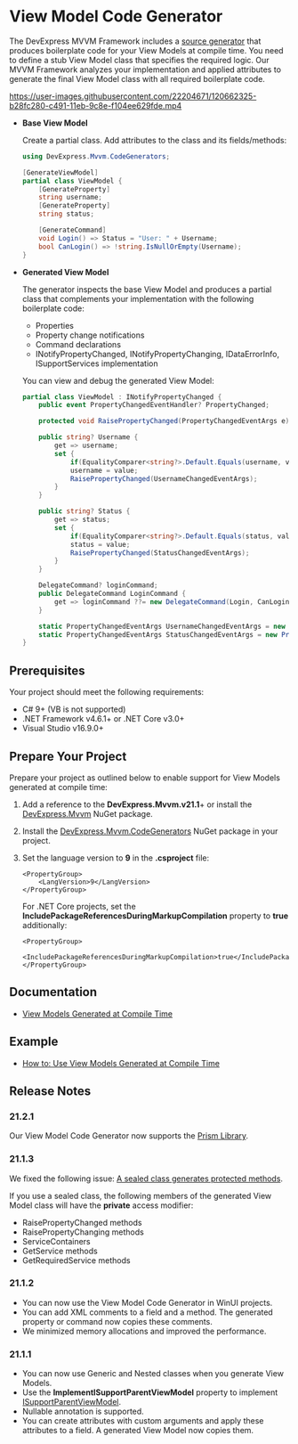 # View Model Code Generator

The DevExpress MVVM Framework includes a [source generator](https://github.com/dotnet/roslyn/blob/main/docs/features/source-generators.md) that produces boilerplate code for your View Models at compile time. You need to define a stub View Model class that specifies the required logic. Our MVVM Framework analyzes your implementation and applied attributes to generate the final View Model class with all required boilerplate code.



https://user-images.githubusercontent.com/22204671/120662325-b28fc280-c491-11eb-9c8e-f104ee629fde.mp4





* **Base View Model**
    
    Create a partial class. Add attributes to the class and its fields/methods:

    ```csharp
    using DevExpress.Mvvm.CodeGenerators;

    [GenerateViewModel]
    partial class ViewModel {
        [GenerateProperty]
        string username;
        [GenerateProperty]
        string status;

        [GenerateCommand]
        void Login() => Status = "User: " + Username;
        bool CanLogin() => !string.IsNullOrEmpty(Username);
    }
    ```
    
* **Generated View Model**

    The generator inspects the base View Model and produces a partial class that complements your implementation with the following boilerplate code:
    
    * Properties
    * Property change notifications
    * Command declarations
    * INotifyPropertyChanged, INotifyPropertyChanging, IDataErrorInfo, ISupportServices implementation 
    
    You can view and debug the generated View Model:
  
    ```csharp   
    partial class ViewModel : INotifyPropertyChanged {
        public event PropertyChangedEventHandler? PropertyChanged;

        protected void RaisePropertyChanged(PropertyChangedEventArgs e) => PropertyChanged?.Invoke(this, e);

        public string? Username {
            get => username;
            set {
                if(EqualityComparer<string?>.Default.Equals(username, value)) return;
                username = value;
                RaisePropertyChanged(UsernameChangedEventArgs);
            }
        }

        public string? Status {
            get => status;
            set {
                if(EqualityComparer<string?>.Default.Equals(status, value)) return;
                status = value;
                RaisePropertyChanged(StatusChangedEventArgs);
            }
        }

        DelegateCommand? loginCommand;
        public DelegateCommand LoginCommand {
            get => loginCommand ??= new DelegateCommand(Login, CanLogin, true);
        }

        static PropertyChangedEventArgs UsernameChangedEventArgs = new PropertyChangedEventArgs(nameof(Username));
        static PropertyChangedEventArgs StatusChangedEventArgs = new PropertyChangedEventArgs(nameof(Status));
    }
    ```

## Prerequisites

Your project should meet the following requirements:
- C# 9+ (VB is not supported)
- .NET Framework v4.6.1+ or .NET Core v3.0+
- Visual Studio v16.9.0+

## Prepare Your Project

Prepare your project as outlined below to enable support for View Models generated at compile time:

1. Add a reference to the **DevExpress.Mvvm.v21.1**+ or install the [DevExpress.Mvvm](https://www.nuget.org/packages/DevExpressMvvm/) NuGet package.  
2. Install the [DevExpress.Mvvm.CodeGenerators](https://www.nuget.org/packages/DevExpress.Mvvm.CodeGenerators/) NuGet package in your project.
3. Set the language version to **9** in the **.csproject** file:

    ```xaml
    <PropertyGroup>
        <LangVersion>9</LangVersion>
    </PropertyGroup>
    ```

    For .NET Core projects, set the **IncludePackageReferencesDuringMarkupCompilation** property to **true** additionally:

    ```xaml
    <PropertyGroup>
        <IncludePackageReferencesDuringMarkupCompilation>true</IncludePackageReferencesDuringMarkupCompilation>
    </PropertyGroup>
    ```
 
## Documentation
 
* [View Models Generated at Compile Time](https://docs.devexpress.com/WPF/402989/mvvm-framework/viewmodels/compile-time-generated-viewmodels)
 
## Example
 
* [How to: Use View Models Generated at Compile Time](https://github.com/DevExpress-Examples/ViewModelGenerator-Sample)

## Release Notes

### 21.2.1

Our View Model Code Generator now supports the [Prism Library](https://prismlibrary.com).  

### 21.1.3

We fixed the following issue: [A sealed class generates protected methods](https://github.com/DevExpress/DevExpress.Mvvm.CodeGenerators/issues/8). 

If you use a sealed class, the following members of the generated View Model class will have the **private** access modifier:  
- RaisePropertyChanged methods
- RaisePropertyChanging methods
- ServiceContainers
- GetService methods
- GetRequiredService methods

### 21.1.2 

- You can now use the View Model Code Generator in WinUI projects.	
- You can add XML comments to a field and a method. The generated property or command now copies these comments.	
- We minimized memory allocations and improved the performance. 

### 21.1.1

- You can now use Generic and Nested classes when you generate View Models.
- Use the **ImplementISupportParentViewModel** property to implement [ISupportParentViewModel](https://docs.devexpress.com/WPF/17449/mvvm-framework/viewmodels/viewmodel-relationships-isupportparentviewmodel).
- Nullable annotation is supported.
- You can create attributes with custom arguments and apply these attributes to a field. A generated View Model now copies them. 
